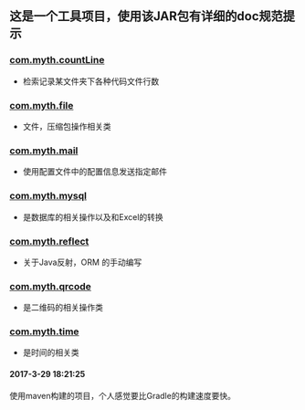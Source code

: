 ## 这是一个工具项目，使用该JAR包有详细的doc规范提示

### [com.myth.countLine](https://github.com/Kuangcp/JavaToolKit/tree/master/src/main/java/com/myth/countLine)
-  检索记录某文件夹下各种代码文件行数

### [com.myth.file](https://github.com/Kuangcp/JavaToolKit/tree/master/src/main/java/com/myth/file)
-  文件，压缩包操作相关类

### [com.myth.mail](https://github.com/Kuangcp/JavaToolKit/tree/master/src/main/java/com/myth/mail)
-  使用配置文件中的配置信息发送指定邮件

### [com.myth.mysql ](https://github.com/Kuangcp/JavaToolKit/tree/master/src/main/java/com/myth/mysql)
-  是数据库的相关操作以及和Excel的转换

### [com.myth.reflect](https://github.com/Kuangcp/JavaToolKit/tree/master/src/main/java/com/myth/reflect)
- 关于Java反射，ORM 的手动编写

### [com.myth.qrcode](https://github.com/Kuangcp/JavaToolKit/tree/master/src/main/java/com/myth/qrcode)
- 是二维码的相关操作类

### [com.myth.time](https://github.com/Kuangcp/JavaToolKit/tree/master/src/main/java/com/myth/time)
 -  是时间的相关类

#### 2017-3-29 18:21:25
使用maven构建的项目，个人感觉要比Gradle的构建速度要快。